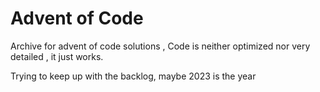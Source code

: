 # Advent of Code 

Archive for advent of code solutions , Code is neither optimized nor very detailed , it just works. 

Trying to keep up with the backlog, maybe 2023 is the year 
